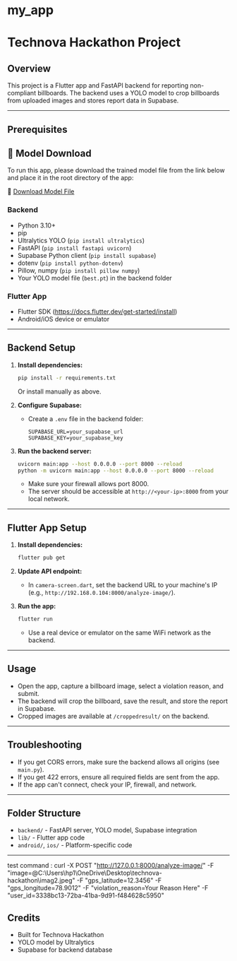 # my_app

# Technova Hackathon Project

## Overview

This project is a Flutter app and FastAPI backend for reporting non-compliant billboards. The backend uses a YOLO model to crop billboards from uploaded images and stores report data in Supabase.

---

## Prerequisites

## 📂 Model Download
To run this app, please download the trained model file from the link below and place it in the root directory of the app:

🔗 [Download Model File](https://github.com/Viraj2722/billboard-classification-model/raw/main/model.pkl)


### Backend

- Python 3.10+
- pip
- Ultralytics YOLO (`pip install ultralytics`)
- FastAPI (`pip install fastapi uvicorn`)
- Supabase Python client (`pip install supabase`)
- dotenv (`pip install python-dotenv`)
- Pillow, numpy (`pip install pillow numpy`)
- Your YOLO model file (`best.pt`) in the backend folder

### Flutter App

- Flutter SDK (https://docs.flutter.dev/get-started/install)
- Android/iOS device or emulator

---

## Backend Setup

1. **Install dependencies:**

   ```sh
   pip install -r requirements.txt
   ```

   Or install manually as above.

2. **Configure Supabase:**

   - Create a `.env` file in the backend folder:
     ```env
     SUPABASE_URL=your_supabase_url
     SUPABASE_KEY=your_supabase_key
     ```

3. **Run the backend server:**
   ```sh
   uvicorn main:app --host 0.0.0.0 --port 8000 --reload
   python -m uvicorn main:app --host 0.0.0.0 --port 8000 --reload
   ```
   - Make sure your firewall allows port 8000.
   - The server should be accessible at `http://<your-ip>:8000` from your local network.

---

## Flutter App Setup

1. **Install dependencies:**

   ```sh
   flutter pub get
   ```

2. **Update API endpoint:**

   - In `camera-screen.dart`, set the backend URL to your machine's IP (e.g., `http://192.168.0.104:8000/analyze-image/`).

3. **Run the app:**
   ```sh
   flutter run
   ```
   - Use a real device or emulator on the same WiFi network as the backend.

---

## Usage

- Open the app, capture a billboard image, select a violation reason, and submit.
- The backend will crop the billboard, save the result, and store the report in Supabase.
- Cropped images are available at `/croppedresult/` on the backend.

---

## Troubleshooting

- If you get CORS errors, make sure the backend allows all origins (see `main.py`).
- If you get 422 errors, ensure all required fields are sent from the app.
- If the app can't connect, check your IP, firewall, and network.

---

## Folder Structure

- `backend/` - FastAPI server, YOLO model, Supabase integration
- `lib/` - Flutter app code
- `android/`, `ios/` - Platform-specific code

---

test command : 
curl -X POST "http://127.0.0.1:8000/analyze-image/" -F "image=@C:\Users\hp1\OneDrive\Desktop\technova-hackathon\imag2.jpeg" -F "gps_latitude=12.3456" -F "gps_longitude=78.9012" -F "violation_reason=Your Reason Here" -F "user_id=3338bc13-72ba-41ba-9d91-f484628c5950"

## Credits

- Built for Technova Hackathon
- YOLO model by Ultralytics
- Supabase for backend database
